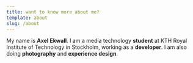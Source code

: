 ```yaml
---
title: want to know more about me?
template: about
slug: /about
---
```

My name is **Axel Ekwall**. I am a media technology **student** at KTH Royal Institute of Technology in Stockholm, working as a **developer**. I am also doing **photography** and **experience design**.
